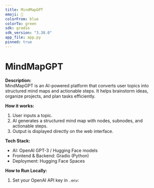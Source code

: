 ```yaml
---
title: MindMapGPT
emoji: 🧠
colorFrom: blue
colorTo: green
sdk: gradio
sdk_version: "3.38.0"
app_file: app.py
pinned: true
---
```


# MindMapGPT

**Description:**  
MindMapGPT is an AI-powered platform that converts user topics into structured mind maps and actionable steps. It helps brainstorm ideas, organize projects, and plan tasks efficiently.

**How it works:**  
1. User inputs a topic.  
2. AI generates a structured mind map with nodes, subnodes, and actionable steps.  
3. Output is displayed directly on the web interface.

**Tech Stack:**  
- AI: OpenAI GPT-3 / Hugging Face models  
- Frontend & Backend: Gradio (Python)  
- Deployment: Hugging Face Spaces

**How to Run Locally:**  
1. Set your OpenAI API key in `.env`:
